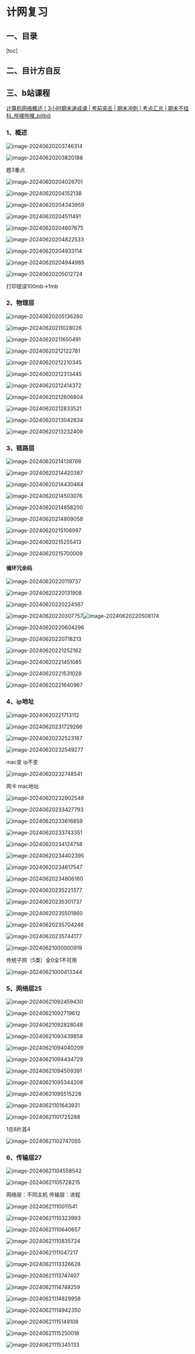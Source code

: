 # 计网复习

## 一、目录

[toc]

## 二、目计方自反

## 三、b站课程

[计算机网络概述！3小时期末速成课 | 考前突击 | 期末冲刺 | 考点汇总 | 期末不挂科_哔哩哔哩_bilibili](https://www.bilibili.com/video/BV1a5411i7b2/?spm_id_from=333.1007.top_right_bar_window_history.content.click&vd_source=40907ec713cb2c3e9fe167171a574465)

### 1、概述

![image-20240620203746314](C:\Users\lenovo\AppData\Roaming\Typora\typora-user-images\image-20240620203746314.png)

![image-20240620203820188](C:\Users\lenovo\AppData\Roaming\Typora\typora-user-images\image-20240620203820188.png)

题3重点

![image-20240620204026701](C:\Users\lenovo\AppData\Roaming\Typora\typora-user-images\image-20240620204026701.png)

![image-20240620204152138](C:\Users\lenovo\AppData\Roaming\Typora\typora-user-images\image-20240620204152138.png)

![image-20240620204343959](C:\Users\lenovo\AppData\Roaming\Typora\typora-user-images\image-20240620204343959.png)

![image-20240620204511491](C:\Users\lenovo\AppData\Roaming\Typora\typora-user-images\image-20240620204511491.png)

![image-20240620204607675](C:\Users\lenovo\AppData\Roaming\Typora\typora-user-images\image-20240620204607675.png)

![image-20240620204822533](C:\Users\lenovo\AppData\Roaming\Typora\typora-user-images\image-20240620204822533.png)

![image-20240620204933114](C:\Users\lenovo\AppData\Roaming\Typora\typora-user-images\image-20240620204933114.png)

![image-20240620204944985](C:\Users\lenovo\AppData\Roaming\Typora\typora-user-images\image-20240620204944985.png)

![image-20240620205012724](C:\Users\lenovo\AppData\Roaming\Typora\typora-user-images\image-20240620205012724.png)

打印错误100mb->1mb

### 2、物理层

![image-20240620205136260](C:\Users\lenovo\AppData\Roaming\Typora\typora-user-images\image-20240620205136260.png)

![image-20240620211028026](C:\Users\lenovo\AppData\Roaming\Typora\typora-user-images\image-20240620211028026.png)

![image-20240620211650491](C:\Users\lenovo\AppData\Roaming\Typora\typora-user-images\image-20240620211650491.png)

![image-20240620212122781](C:\Users\lenovo\AppData\Roaming\Typora\typora-user-images\image-20240620212122781.png)

![image-20240620212210345](C:\Users\lenovo\AppData\Roaming\Typora\typora-user-images\image-20240620212210345.png)

![image-20240620212313445](C:\Users\lenovo\AppData\Roaming\Typora\typora-user-images\image-20240620212313445.png)

![image-20240620212414372](C:\Users\lenovo\AppData\Roaming\Typora\typora-user-images\image-20240620212414372.png)

![image-20240620212606804](C:\Users\lenovo\AppData\Roaming\Typora\typora-user-images\image-20240620212606804.png)

![image-20240620212833521](C:\Users\lenovo\AppData\Roaming\Typora\typora-user-images\image-20240620212833521.png)

![image-20240620213042634](C:\Users\lenovo\AppData\Roaming\Typora\typora-user-images\image-20240620213042634.png)

 ![image-20240620213232409](C:\Users\lenovo\AppData\Roaming\Typora\typora-user-images\image-20240620213232409.png)



### 3、链路层

![image-20240620214138766](C:\Users\lenovo\AppData\Roaming\Typora\typora-user-images\image-20240620214138766.png)

![image-20240620214420387](C:\Users\lenovo\AppData\Roaming\Typora\typora-user-images\image-20240620214420387.png)

![image-20240620214430464](C:\Users\lenovo\AppData\Roaming\Typora\typora-user-images\image-20240620214430464.png)

![image-20240620214503076](C:\Users\lenovo\AppData\Roaming\Typora\typora-user-images\image-20240620214503076.png)

![image-20240620214658200](C:\Users\lenovo\AppData\Roaming\Typora\typora-user-images\image-20240620214658200.png)

![image-20240620214809058](C:\Users\lenovo\AppData\Roaming\Typora\typora-user-images\image-20240620214809058.png)

![image-20240620215106997](C:\Users\lenovo\AppData\Roaming\Typora\typora-user-images\image-20240620215106997.png)

![image-20240620215255413](C:\Users\lenovo\AppData\Roaming\Typora\typora-user-images\image-20240620215255413.png)

 ![image-20240620215700009](C:\Users\lenovo\AppData\Roaming\Typora\typora-user-images\image-20240620215700009.png)

#### 循环冗余码

![image-20240620220119737](C:\Users\lenovo\AppData\Roaming\Typora\typora-user-images\image-20240620220119737.png)

![image-20240620220131908](C:\Users\lenovo\AppData\Roaming\Typora\typora-user-images\image-20240620220131908.png)

![image-20240620220224567](C:\Users\lenovo\AppData\Roaming\Typora\typora-user-images\image-20240620220224567.png)

![image-20240620220307757](C:\Users\lenovo\AppData\Roaming\Typora\typora-user-images\image-20240620220307757.png)![image-20240620220508174](C:\Users\lenovo\AppData\Roaming\Typora\typora-user-images\image-20240620220508174.png)

![image-20240620220604296](C:\Users\lenovo\AppData\Roaming\Typora\typora-user-images\image-20240620220604296.png)

![image-20240620220718213](C:\Users\lenovo\AppData\Roaming\Typora\typora-user-images\image-20240620220718213.png)

 ![image-20240620221252162](C:\Users\lenovo\AppData\Roaming\Typora\typora-user-images\image-20240620221252162.png)

![image-20240620221451085](C:\Users\lenovo\AppData\Roaming\Typora\typora-user-images\image-20240620221451085.png)

![image-20240620221531028](C:\Users\lenovo\AppData\Roaming\Typora\typora-user-images\image-20240620221531028.png)

![image-20240620221640967](C:\Users\lenovo\AppData\Roaming\Typora\typora-user-images\image-20240620221640967.png)



### 4、ip地址

![image-20240620221713112](C:\Users\lenovo\AppData\Roaming\Typora\typora-user-images\image-20240620221713112.png)

![image-20240620231729266](C:\Users\lenovo\AppData\Roaming\Typora\typora-user-images\image-20240620231729266.png)

 ![image-20240620232523187](C:\Users\lenovo\AppData\Roaming\Typora\typora-user-images\image-20240620232523187.png)

![image-20240620232549277](C:\Users\lenovo\AppData\Roaming\Typora\typora-user-images\image-20240620232549277.png)

mac变 ip不变

![image-20240620232748541](C:\Users\lenovo\AppData\Roaming\Typora\typora-user-images\image-20240620232748541.png)

网卡 mac地址

![image-20240620232902548](C:\Users\lenovo\AppData\Roaming\Typora\typora-user-images\image-20240620232902548.png)

![image-20240620233427793](C:\Users\lenovo\AppData\Roaming\Typora\typora-user-images\image-20240620233427793.png)

![image-20240620233616859](C:\Users\lenovo\AppData\Roaming\Typora\typora-user-images\image-20240620233616859.png)

![image-20240620233743351](C:\Users\lenovo\AppData\Roaming\Typora\typora-user-images\image-20240620233743351.png)

![image-20240620234124758](C:\Users\lenovo\AppData\Roaming\Typora\typora-user-images\image-20240620234124758.png)

![image-20240620234402395](C:\Users\lenovo\AppData\Roaming\Typora\typora-user-images\image-20240620234402395.png)

![image-20240620234617547](C:\Users\lenovo\AppData\Roaming\Typora\typora-user-images\image-20240620234617547.png)

![image-20240620234806160](C:\Users\lenovo\AppData\Roaming\Typora\typora-user-images\image-20240620234806160.png)

![image-20240620235221377](C:\Users\lenovo\AppData\Roaming\Typora\typora-user-images\image-20240620235221377.png)

![image-20240620235301737](C:\Users\lenovo\AppData\Roaming\Typora\typora-user-images\image-20240620235301737.png)

![image-20240620235501860](C:\Users\lenovo\AppData\Roaming\Typora\typora-user-images\image-20240620235501860.png)

![image-20240620235704246](C:\Users\lenovo\AppData\Roaming\Typora\typora-user-images\image-20240620235704246.png)

![image-20240620235744177](C:\Users\lenovo\AppData\Roaming\Typora\typora-user-images\image-20240620235744177.png)

![image-20240621000000919](C:\Users\lenovo\AppData\Roaming\Typora\typora-user-images\image-20240621000000919.png)

传统子网（5类）全0全1不可用

![image-20240621000413344](C:\Users\lenovo\AppData\Roaming\Typora\typora-user-images\image-20240621000413344.png)



### 5、网络层25

![image-20240621092459430](C:\Users\lenovo\AppData\Roaming\Typora\typora-user-images\image-20240621092459430.png)

![image-20240621092719612](C:\Users\lenovo\AppData\Roaming\Typora\typora-user-images\image-20240621092719612.png)

![image-20240621092828048](C:\Users\lenovo\AppData\Roaming\Typora\typora-user-images\image-20240621092828048.png)

![image-20240621093439858](C:\Users\lenovo\AppData\Roaming\Typora\typora-user-images\image-20240621093439858.png)

![image-20240621094040209](C:\Users\lenovo\AppData\Roaming\Typora\typora-user-images\image-20240621094040209.png)

![image-20240621094434729](C:\Users\lenovo\AppData\Roaming\Typora\typora-user-images\image-20240621094434729.png)

![image-20240621094509391](C:\Users\lenovo\AppData\Roaming\Typora\typora-user-images\image-20240621094509391.png)

![image-20240621095344206](C:\Users\lenovo\AppData\Roaming\Typora\typora-user-images\image-20240621095344206.png)

![image-20240621095515228](C:\Users\lenovo\AppData\Roaming\Typora\typora-user-images\image-20240621095515228.png)

![image-20240621101643931](C:\Users\lenovo\AppData\Roaming\Typora\typora-user-images\image-20240621101643931.png)

![image-20240621101725288](C:\Users\lenovo\AppData\Roaming\Typora\typora-user-images\image-20240621101725288.png)

1总8片首4

![image-20240621102747055](C:\Users\lenovo\AppData\Roaming\Typora\typora-user-images\image-20240621102747055.png)



### 6、传输层27

![image-20240621104558542](C:\Users\lenovo\AppData\Roaming\Typora\typora-user-images\image-20240621104558542.png)

![image-20240621105728215](C:\Users\lenovo\AppData\Roaming\Typora\typora-user-images\image-20240621105728215.png)

网络层：不同主机 传输层：进程

![image-20240621110011541](C:\Users\lenovo\AppData\Roaming\Typora\typora-user-images\image-20240621110011541.png)

![image-20240621110323993](C:\Users\lenovo\AppData\Roaming\Typora\typora-user-images\image-20240621110323993.png)

![image-20240621110640657](C:\Users\lenovo\AppData\Roaming\Typora\typora-user-images\image-20240621110640657.png)

![image-20240621110835724](C:\Users\lenovo\AppData\Roaming\Typora\typora-user-images\image-20240621110835724.png)

![image-20240621111047217](C:\Users\lenovo\AppData\Roaming\Typora\typora-user-images\image-20240621111047217.png)

![image-20240621113326628](C:\Users\lenovo\AppData\Roaming\Typora\typora-user-images\image-20240621113326628.png)

![image-20240621113747407](C:\Users\lenovo\AppData\Roaming\Typora\typora-user-images\image-20240621113747407.png)

![image-20240621114748259](C:\Users\lenovo\AppData\Roaming\Typora\typora-user-images\image-20240621114748259.png)

![image-20240621114829958](C:\Users\lenovo\AppData\Roaming\Typora\typora-user-images\image-20240621114829958.png)

![image-20240621114942350](C:\Users\lenovo\AppData\Roaming\Typora\typora-user-images\image-20240621114942350.png)

![image-20240621115149108](C:\Users\lenovo\AppData\Roaming\Typora\typora-user-images\image-20240621115149108.png)

![image-20240621115250018](C:\Users\lenovo\AppData\Roaming\Typora\typora-user-images\image-20240621115250018.png)

![image-20240621115345133](C:\Users\lenovo\AppData\Roaming\Typora\typora-user-images\image-20240621115345133.png)